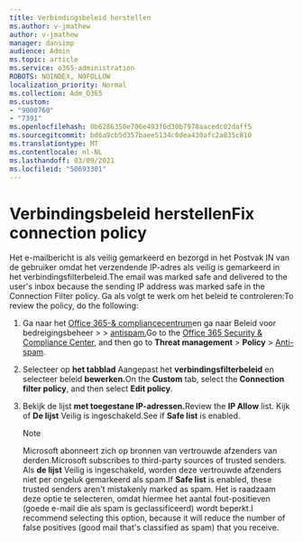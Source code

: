 ```yaml
---
title: Verbindingsbeleid herstellen
ms.author: v-jmathew
author: v-jmathew
manager: dansimp
audience: Admin
ms.topic: article
ms.service: o365-administration
ROBOTS: NOINDEX, NOFOLLOW
localization_priority: Normal
ms.collection: Adm_O365
ms.custom:
- "9000760"
- "7391"
ms.openlocfilehash: 0b6286350e706e493f6d30b7978aacedc02daff5
ms.sourcegitcommit: bd6a9cb5d357baee5134c0dea430afc2a035c810
ms.translationtype: MT
ms.contentlocale: nl-NL
ms.lasthandoff: 03/09/2021
ms.locfileid: "50693301"
---
```

# <a name="fix-connection-policy"></a><span data-ttu-id="eb9c3-102">Verbindingsbeleid herstellen</span><span class="sxs-lookup"><span data-stu-id="eb9c3-102">Fix connection policy</span></span>

<span data-ttu-id="eb9c3-103">Het e-mailbericht is als veilig gemarkeerd en bezorgd in het Postvak IN van de gebruiker omdat het verzendende IP-adres als veilig is gemarkeerd in het verbindingsfilterbeleid.</span><span class="sxs-lookup"><span data-stu-id="eb9c3-103">The email was marked safe and delivered to the user's inbox because the sending IP address was marked safe in the Connection Filter policy.</span></span> <span data-ttu-id="eb9c3-104">Ga als volgt te werk om het beleid te controleren:</span><span class="sxs-lookup"><span data-stu-id="eb9c3-104">To review the policy, do the following:</span></span>

1. <span data-ttu-id="eb9c3-105">Ga naar het [Office 365-& compliancecentrum](https://go.microsoft.com/fwlink/p/?linkid=2077143)en ga naar Beleid voor bedreigingsbeheer  >    >  [antispam.](https://go.microsoft.com/fwlink/?linkid=2101518)</span><span class="sxs-lookup"><span data-stu-id="eb9c3-105">Go to the [Office 365 Security & Compliance Center](https://go.microsoft.com/fwlink/p/?linkid=2077143), and then go to **Threat management** > **Policy** > [Anti-spam](https://go.microsoft.com/fwlink/?linkid=2101518).</span></span>
2. <span data-ttu-id="eb9c3-106">Selecteer op **het tabblad** Aangepast het **verbindingsfilterbeleid** en selecteer beleid **bewerken.**</span><span class="sxs-lookup"><span data-stu-id="eb9c3-106">On the **Custom** tab, select the **Connection filter policy**, and then select **Edit policy**.</span></span>
3. <span data-ttu-id="eb9c3-107">Bekijk de lijst **met toegestane IP-adressen.**</span><span class="sxs-lookup"><span data-stu-id="eb9c3-107">Review the **IP Allow** list.</span></span> <span data-ttu-id="eb9c3-108">Kijk of **De lijst** Veilig is ingeschakeld.</span><span class="sxs-lookup"><span data-stu-id="eb9c3-108">See if **Safe list** is enabled.</span></span>

    > [!NOTE]
    > <span data-ttu-id="eb9c3-109">Microsoft abonneert zich op bronnen van vertrouwde afzenders van derden.</span><span class="sxs-lookup"><span data-stu-id="eb9c3-109">Microsoft subscribes to third-party sources of trusted senders.</span></span> <span data-ttu-id="eb9c3-110">Als **de lijst** Veilig is ingeschakeld, worden deze vertrouwde afzenders niet per ongeluk gemarkeerd als spam.</span><span class="sxs-lookup"><span data-stu-id="eb9c3-110">If **Safe list** is enabled, these trusted senders aren't mistakenly marked as spam.</span></span> <span data-ttu-id="eb9c3-111">Het is raadzaam deze optie te selecteren, omdat hiermee het aantal fout-positieven (goede e-mail die als spam is geclassificeerd) wordt beperkt.</span><span class="sxs-lookup"><span data-stu-id="eb9c3-111">I recommend selecting this option, because it will reduce the number of false positives (good mail that's classified as spam) that you receive.</span></span>
